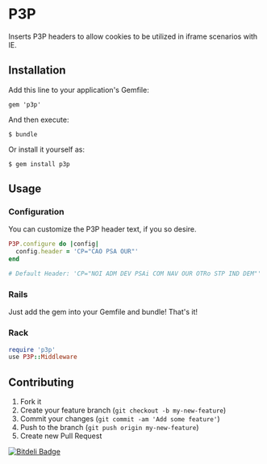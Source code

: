 # P3P

Inserts P3P headers to allow cookies to be utilized in iframe scenarios with IE.

## Installation

Add this line to your application's Gemfile:

    gem 'p3p'

And then execute:

    $ bundle

Or install it yourself as:

    $ gem install p3p

## Usage

### Configuration
You can customize the P3P header text, if you so desire.

```ruby
P3P.configure do |config|
  config.header = 'CP="CAO PSA OUR"'
end

# Default Header: 'CP="NOI ADM DEV PSAi COM NAV OUR OTRo STP IND DEM"'
```

### Rails

Just add the gem into your Gemfile and bundle! That's it!

### Rack

  ```ruby
  require 'p3p'
  use P3P::Middleware
  ```

## Contributing

1. Fork it
2. Create your feature branch (`git checkout -b my-new-feature`)
3. Commit your changes (`git commit -am 'Add some feature'`)
4. Push to the branch (`git push origin my-new-feature`)
5. Create new Pull Request


[![Bitdeli Badge](https://d2weczhvl823v0.cloudfront.net/carrot/p3p/trend.png)](https://bitdeli.com/free "Bitdeli Badge")
